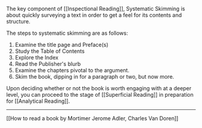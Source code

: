 The key component of [[Inspectional Reading]], Systematic Skimming is about quickly surveying a text in order to get a feel for its contents and structure.

The steps to systematic skimming are as follows:
1. Examine the title page and Preface(s)
2. Study the Table of Contents
3. Explore the Index
4. Read the Publisher's blurb
5. Examine the chapters pivotal to the argument.
6. Skim the book, dipping in for a paragraph or two, but now more. 

Upon deciding whether or not the book is worth engaging with at a deeper level, you can proceed to the stage of [[Superficial Reading]] in preparation for [[Analytical Reading]].


----

[[How to read a book by Mortimer Jerome Adler, Charles Van Doren]]